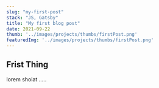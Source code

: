 ```yaml
---
slug: "my-first-post"
stack: "JS, Gatsby"
title: "My first blog post"
date: 2021-09-22
thumb: '../images/projects/thumbs/firstPost.png'
featuredImg: '../images/projects/thumbs/firstPost.png'
---
```


## Frist Thing
lorem  shoiat .....